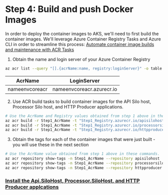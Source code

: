 # Step 4: Build and push Docker Images

In order to deploy the container images to AKS, we'll need to first build the container images. We'll leverage Azure Container Registry Tasks and Azure CLI in order to streamline this process:
[Automate container image builds and maintenance with ACR Tasks](https://docs.microsoft.com/en-us/azure/container-registry/container-registry-tasks-overview)

1. Obtain the name and login server of your Azure Container Registry
```bash
az acr list --query "[].{acrName:name, registry:loginServer}" -o table
````
|AcrName|LoginServer|
---|---
|nameenvcoreacr|nameenvcoreacr.azurecr.io|

2. Use ACR build tasks to build container images for the API Silo host, Processor Silo host, and HTTP Producer applications.
```bash
# Use the AcrName and Registry values obtained from step 1 above in these commands.
az acr build -r Step1_AcrName -t "Step1_Registry.azurecr.io/apisilohost:{{.Run.ID}}" -f .\src\OrleansPoc.Api.SiloHost\Dockerfile .\src
az acr build -r Step1_AcrName -t "Step1_Registry.azurecr.io/processorsilohost:{{.Run.ID}}" -f .\src\OrleansPoc.Processor.SiloHost\Dockerfile .\src
az acr build -r Step1_AcrName -t "Step1_Registry.azurecr.io/httpproducer:{{.Run.ID}}" -f .\src\OrleansPoc.Http.Producer\Dockerfile .\src
````

3. Obtain the tags for each of the container images that were just built - you will use these in the next section
```bash
# Use the AcrName value obtained from step 1 above in these commands.
az acr repository show-tags -n Step1_AcrName --repository apisilohost
az acr repository show-tags -n Step1_AcrName --repository processorsilohost
az acr repository show-tags -n Step1_AcrName --repository httpproducer
````

### [Install the Api.SiloHost, Processor.SiloHost, and HTTP Producer applcations](5.installapps.md)